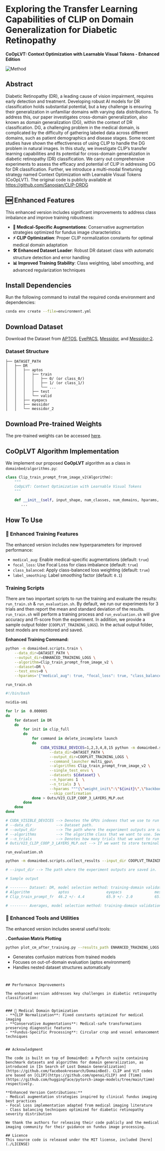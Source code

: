 # Exploring the Transfer Learning Capabilities of CLIP on Domain Generalization for Diabetic Retinopathy

**CoOpLVT: Context Optimization with Learnable Visual Tokens - Enhanced Edition**

![Method](images/architecture.png)

## Abstract

Diabetic Retinopathy (DR), a leading cause of vision impairment, requires early detection and treatment. Developing robust AI models for DR classification holds substantial potential, but a key challenge is ensuring their generalization in unfamiliar domains with varying data distributions. To address this, our paper investigates cross-domain generalization, also known as domain generalization (DG), within the context of DR classification. DG, a challenging problem in the medical domain, is complicated by the difficulty of gathering labeled data across different domains, such as patient demographics and disease stages. Some recent studies have shown the effectiveness of using CLIP to handle the DG problem in natural images. In this study, we investigate CLIP’s transfer learning capabilities and its potential for cross-domain generalization in diabetic retinopathy (DR) classification. We carry out comprehensive experiments to assess the efficacy and potential of CLIP in addressing DG for DR classification. Further, we introduce a multi-modal finetuning strategy named Context Optimization with Learnable Visual Tokens (CoOpLVT). The original code is publicly available at https://github.com/Sanoojan/CLIP-DRDG

## 🆕 Enhanced Features

This enhanced version includes significant improvements to address class imbalance and improve training robustness:

- **🔬 Medical-Specific Augmentations**: Conservative augmentation strategies optimized for fundus image characteristics  
- **⚡ CLIP Optimization**: Proper CLIP normalization constants for optimal medical domain adaptation
- **🛠️ Enhanced Dataset Loader**: Robust DR dataset class with automatic structure detection and error handling
- **📊 Improved Training Stability**: Class weighting, label smoothing, and advanced regularization techniques

## Install Dependencies

Run the following command to install the required conda environment and dependencies:
```bash
conda env create --file=environment.yml
```

## Download Dataset

Download the Dataset from [APTOS](https://www.kaggle.com/c/aptos2019-blindness-detection), [EyePACS](https://www.kaggle.com/c/diabetic-retinopathy-detection/data), [Messidor](https://www.adcis.net/en/third-party/messidor/), and [Messidor-2](https://www.adcis.net/en/third-party/messidor2/). 

###  Dataset Structure



```
├── DATASET_PATH
│   ├── DR
│   │   ├── aptos
│   │   │   ├── train
│   │   │   │   ├── 0/ (or class_0/)
│   │   │   │   ├── 1/ (or class_1/)
│   │   │   │   └── ...
│   │   │   ├── test
│   │   │   └── valid
│   │   ├── eyepacs
│   │   ├── messidor
│   │   └── messidor_2
```


## Download Pre-trained Weights

The pre-trained weights can be accessed [here](https://drive.google.com/drive/folders/1w9gG3clV3ZlmhIT88n0QFNM29_rOou8Y?usp=sharing).

## CoOpLVT Algorithm Implementation

We implement our proposed **CoOpLVT** algorithm as a class in `domainbed/algorithms.py`:

```python
class Clip_train_prompt_from_image_v2(Algorithm):
    """
    CoOpLVT: Context Optimization with Learnable Visual Tokens
    """
    
    def __init__(self, input_shape, num_classes, num_domains, hparams, weights_for_balance):
       ...
```

## How To Use

### 🚀 Enhanced Training Features

The enhanced version includes new hyperparameters for improved performance:

- `medical_aug`: Enable medical-specific augmentations (default: `true`)
- `focal_loss`: Use Focal Loss for class imbalance (default: `true`) 
- `class_balanced`: Apply class-balanced loss weighting (default: `true`)
- `label_smoothing`: Label smoothing factor (default: `0.1`)

### Training Scripts

There are two important scripts to run the training and evaluate the results: `run_train.sh` & `run_evaluation.sh`. By default, we run our experiments for 3 trials and then report the mean and standard deviation of the results. `run_train.sh` will perform a training process and `run_evaluation.sh` will give accuracy and f1-score from the experiment. In addition, we provide a sample output folder (`COOPLVT_TRAINING_LOGS`). In the actual output folder, best models are monitored and saved.

**Enhanced Training Command:**
```bash
python -m domainbed.scripts.train \
    --data_dir=DATASET_PATH \
    --output_dir=ENHANCED_TRAINING_LOGS \
    --algorithm=Clip_train_prompt_from_image_v2 \
    --dataset=DR \
    --test_envs=0 \
    --hparams='{"medical_aug": true, "focal_loss": true, "class_balanced": true, "lr": 0.00002}'
```

`run_train.sh`
``` bash
#!/bin/bash

nvidia-smi

for lr in  0.000005 
do
    for dataset in DR
    do
        for init in clip_full
        do
            for command in delete_incomplete launch
            do
                CUDA_VISIBLE_DEVICES=1,2,3,4,8,15 python -m domainbed.scripts.sweep $command\
                    --data_dir=DATASET_PATH \
                    --output_dir=COOPLVT_TRAINING_LOGS \
                    --command_launcher multi_gpu\
                    --algorithms Clip_train_prompt_from_image_v2 \
                    --single_test_envs \
                    --datasets ${dataset} \
                    --n_hparams 1  \
                    --n_trials 3 \
                    --hparams """{\"weight_init\":\"${init}\",\"backbone\":\"ClipBase\",\"lr\":${lr}}"""\
                    --skip_confirmation
            done > Outs/V23_CLIP_COOP_3_LAYERS_MLP.out
        done
    done
done

# CUDA_VISIBLE_DEVICES --> Denotes the GPUs indexes that we use to run the experiment.
# --data_dir           --> Dataset path.
# --output_dir         --> The path where the experiment outputs are saved in.
# --algorithms         --> The algorithm class that we want to use. See domainbed/algorithms.py to find algorithm variants. CoOpLVT is implemented as Clip_train_prompt_from_image_v2 class.
# --n_trials           --> Denotes how many trials that we want to run the experiment. By default, we set n_trials as 3 to alleviate randomness during training, allowing us to better interprete our experiments.
# Outs/V23_CLIP_COOP_3_LAYERS_MLP.out --> If we want to store terminal outputs.
```

`run_evaluation.sh`
``` bash
python -m domainbed.scripts.collect_results --input_dir COOPLVT_TRAINING_LOGS

# --input_dir --> The path where the experiment outputs are saved in.

# Sample output

# -------- Dataset: DR, model selection method: training-domain validation set
# Algorithm             aptos                 eyepacs               messidor              messidor_2            Avg                  
# Clip_train_prompt_fr  46.2 +/- 4.4          65.9 +/- 2.0          65.5 +/- 0.4          70.6 +/- 0.6          62.1                 

# -------- Averages, model selection method: training-domain validation set
```

### 🔧 Enhanced Tools and Utilities

The enhanced version includes several useful tools:


**. Confusion Matrix Plotting**
```bash
python plot_cm_after_training.py --results_path ENHANCED_TRAINING_LOGS
```
- Generates confusion matrices from trained models
- Focuses on out-of-domain evaluation (aptos environment)
- Handles nested dataset structures automatically


```


## Performance Improvements

The enhanced version addresses key challenges in diabetic retinopathy classification:


### 🔬 Medical Domain Optimization  
- **CLIP Normalization**: Fixed constants optimized for medical imaging
- **Conservative Augmentations**: Medical-safe transformations preserving diagnostic features
- **Fundus-Specific Processing**: Circular crop and vessel enhancement techniques


## Acknowledgment

The code is built on top of DomainBed: a PyTorch suite containing benchmark datasets and algorithms for domain generalization, as introduced in [In Search of Lost Domain Generalization](https://github.com/facebookresearch/DomainBed). CLIP and ViT codes are based on [CLIP](https://github.com/openai/CLIP) and [Timm](https://github.com/huggingface/pytorch-image-models/tree/main/timm) respectively. 

**Enhanced Version Contributions:**
- Medical augmentation strategies inspired by clinical fundus imaging best practices
- Focal Loss implementation adapted from medical imaging literature
- Class balancing techniques optimized for diabetic retinopathy severity distribution

We thank the authors for releasing their code publicly and the medical imaging community for their guidance on fundus image processing.

## Licence
This source code is released under the MIT license, included [here](./LICENSE)
